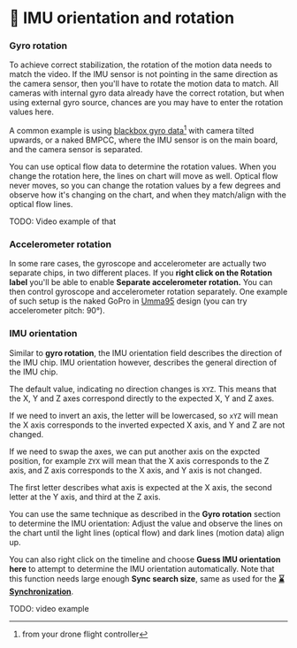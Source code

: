 # 🔀 IMU orientation and rotation

### Gyro rotation

To achieve correct stabilization, the rotation of the motion data needs to match the video. If the IMU sensor is not pointing in the same direction as the camera sensor, then you'll have to rotate the motion data to match. All cameras with internal gyro data already have the correct rotation, but when using external gyro source, chances are you may have to enter the rotation values here.

A common example is using [blackbox gyro data](#user-content-fn-1)[^1] with camera tilted upwards, or a naked BMPCC, where the IMU sensor is on the main board, and the camera sensor is separated.

You can use optical flow data to determine the rotation values. When you change the rotation here, the lines on chart will move as well. Optical flow never moves, so you can change the rotation values by a few degrees and observe how it's changing on the chart, and when they match/align with the optical flow lines.

TODO: Video example of that

### Accelerometer rotation

In some rare cases, the gyroscope and accelerometer are actually two separate chips, in two different places. If you **right click on the Rotation label** you'll be able to enable **Separate accelerometer rotation.** You can then control gyroscope and accelerometer rotation separately. One example of such setup is the naked GoPro in [Umma95](https://ummagawd.com/products/umma95-beta95x-naked-gopro-cinewhoop-kit) design (you can try accelerometer pitch: 90°).

### IMU orientation

Similar to **gyro rotation**, the IMU orientation field describes the direction of the IMU chip. IMU orientation however, describes the general direction of the IMU chip.

The default value, indicating no direction changes is `XYZ`. This means that the X, Y and Z axes correspond directly to the expected X, Y and Z axes.&#x20;

If we need to invert an axis, the letter will be lowercased, so `xYZ` will mean the X axis corresponds to the inverted expected X axis, and Y and Z are not changed.&#x20;

If we need to swap the axes, we can put another axis on the expcted position, for example `ZYX` will mean that the X axis corresponds to the Z axis, and Z axis corresponds to the X axis, and Y axis is not changed.

The first letter describes what axis is expected at the X axis, the second letter at the Y axis, and third at the Z axis.

You can use the same technique as described in the **Gyro rotation** section to determine the IMU orientation: Adjust the value and observe the lines on the chart until the light lines (optical flow) and dark lines (motion data) align up.&#x20;

You can also right click on the timeline and choose **Guess IMU orientation here** to attempt to determine the IMU orientation automatically. Note that this function needs large enough **Sync search size**, same as used for the [**⌛Synchronization**](../getting-started/basic-usage/synchronization.md).

TODO: video example

[^1]: from your drone flight controller

